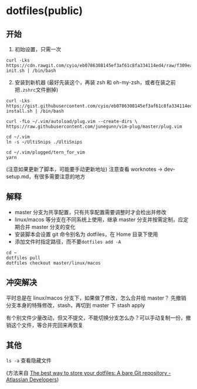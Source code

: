 # dotfiles(public)

## 开始

1. 初始设置，只需一次
```
curl -Lks https://cdn.rawgit.com/cyio/eb0786308145ef3af61c8fa334114ed4/raw/f309eae1da5f2604525049bfb4a7c23c098ba57e/dotfiles-init.sh | /bin/bash
```

2. 安装到新机器
(最好先装这个，再装 zsh 和 oh-my-zsh，或者在装之前把`.zshrc`文件删掉)

```
curl -Lks https://gist.githubusercontent.com/cyio/eb0786308145ef3af61c8fa334114ed4/raw/5e8d6b4402da3317ad935655448fa106dc107538/dotfiles-install.sh | /bin/bash

curl -fLo ~/.vim/autoload/plug.vim --create-dirs \
https://raw.githubusercontent.com/junegunn/vim-plug/master/plug.vim

cd ~/.vim
ln -s ~/UltiSnips ./UltiSnips

cd ~/.vim/plugged/tern_for_vim
yarn
```

(注意如果更新了脚本，可能要手动更新地址)
注意查看 worknotes -> dev-setup.md，有很多需要注意的地方

## 解释

* master 分支为共享配置，只有共享配置需要调整时才会检出并修改
* linux/macos 等分支在不同系统上使用，继承 master 分支并按需定制，应定期合并 master 分支的变化
* 安装脚本会设置 git 命令别名为 dotfiles，在 Home 目录下使用
* 添加文件时指定路径，而不要`dotfiles add -A`
```
cd ~
dotfiles pull
dotfiles checkout master/linux/macos
```

## 冲突解决

平时总是在 linux/macos 分支下，如果做了修改，怎么合并给 master？
先撤销分支本身的特殊修改，stash，再切到 master 下 stash apply

有个别文件少量改动，但又不提交，不能切换分支怎么办？可以手动复制一份，撤销这个文件，等合并完回来再恢复

## 其他

`ls -a` 查看隐藏文件


(方法来自 [The best way to store your dotfiles: A bare Git repository - Atlassian Developers](https://developer.atlassian.com/blog/2016/02/best-way-to-store-dotfiles-git-bare-re))
